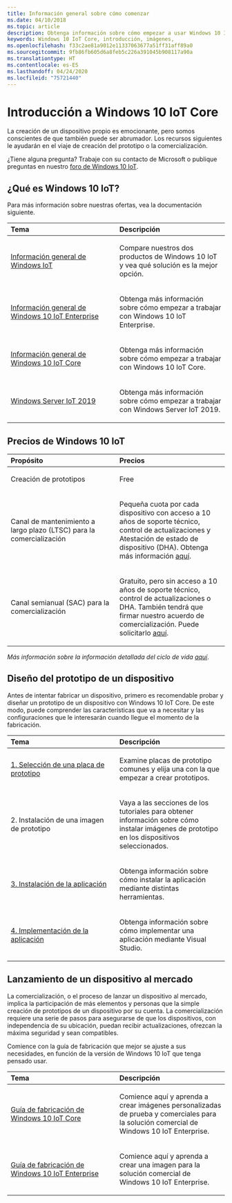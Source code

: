 ```yaml
---
title: Información general sobre cómo comenzar
ms.date: 04/10/2018
ms.topic: article
description: Obtenga información sobre cómo empezar a usar Windows 10 IoT Core.
keywords: Windows 10 IoT Core, introducción, imágenes,
ms.openlocfilehash: f33c2ae81a9012e11337063677a51ff31aff89a0
ms.sourcegitcommit: 9fb86fb605d6a8feb5c226a391045b908117a90a
ms.translationtype: HT
ms.contentlocale: es-ES
ms.lasthandoff: 04/24/2020
ms.locfileid: "75721440"
---
```

# <a name="get-started-with-windows-10-iot-core"></a>Introducción a Windows 10 IoT Core

La creación de un dispositivo propio es emocionante, pero somos conscientes de que también puede ser abrumador. Los recursos siguientes le ayudarán en el viaje de creación del prototipo o la comercialización. 

¿Tiene alguna pregunta? Trabaje con su contacto de Microsoft o publique preguntas en nuestro [foro de Windows 10 IoT](https://social.msdn.microsoft.com/forums/en-US/home?forum=WindowsIoT).

## <a name="what-is-windows-10-iot"></a>¿Qué es Windows 10 IoT?

Para más información sobre nuestras ofertas, vea la documentación siguiente. 

<table>
<colgroup>
<col width="50%" />
<col width="50%" />
</colgroup>
<thead>
<tr class="header">
<th align="left">Tema</th>
<th align="left">Descripción</th>
</tr>
</thead>
<tbody>

<tr class="odd">
<td align="left"><p><a href="windows-iot.md" data-raw-source="[Windows IoT Overview](windows-iot.md)">Información general de Windows IoT</a></p></td>
<td align="left"><p>Compare nuestros dos productos de Windows 10 IoT y vea qué solución es la mejor opción.</p></td>
</tr>

<tr class="odd">
<td align="left"><p><a href="windows-iot-enterprise.md" data-raw-source="[Windows 10 IoT Enterprise Overview](windows-iot-enterprise.md)">Información general de Windows 10 IoT Enterprise</a></p></td>
<td align="left"><p>Obtenga más información sobre cómo empezar a trabajar con Windows 10 IoT Enterprise.</p></td>
</tr>

<tr class="odd">
<td align="left"><p><a href="windows-iot-core.md" data-raw-source="[Windows 10 IoT Core Overview](windows-iot-core.md)">Información general de Windows 10 IoT Core</a></p></td>
<td align="left"><p>Obtenga más información sobre cómo empezar a trabajar con Windows 10 IoT Core.</p></td>
</tr>

<tr class="odd">
  <td align="left"><p><a href="windows-server.md" data-raw-source="[Windows Server IoT 2019](https://docs.microsoft.com/windows/iot-core/windows-server)">Windows Server IoT 2019</a></p></td>
<td align="left"><p>Obtenga más información sobre cómo empezar a trabajar con Windows Server IoT 2019.</p></td>
</tr>

</tbody>
</table>

## <a name="windows-10-iot-pricing"></a>Precios de Windows 10 IoT

<table>
<colgroup>
<col width="50%" />
<col width="50%" />
</colgroup>
<thead>
<tr class="header">
<th align="left">Propósito</th>
<th align="left">Precios</th>
</tr>
</thead>
<tbody>

<tr class="odd">
<td align="left"><p>Creación de prototipos</p></td>
<td align="left"><p>Free</p></td>
</tr>

<tr class="odd">
<td align="left"><p>Canal de mantenimiento a largo plazo (LTSC) para la comercialización</p></td>
<td align="left"><p>Pequeña cuota por cada dispositivo con acceso a 10 años de soporte técnico, control de actualizaciones y Atestación de estado de dispositivo (DHA). Obtenga más información <a href="https://docs.microsoft.com/windows-hardware/manufacture/iot/iotcoreservicesoverview" data-raw-source="[here](https://docs.microsoft.com/windows-hardware/manufacture/iot/iotcoreservicesoverview)">aquí</a>.</p></td>
</tr>

<tr class="odd">
<td align="left"><p>Canal semianual (SAC) para la comercialización</p></td>
<td align="left"><p>Gratuito, pero sin acceso a 10 años de soporte técnico, control de actualizaciones o DHA. También tendrá que firmar nuestro acuerdo de comercialización. Puede solicitarlo <a href="https://www.aka.ms/SAC-agreement">aquí</a>.</p></td>
</tr>

</tbody>
</table>

<i>Más información sobre la información detallada del ciclo de vida [aquí](https://support.microsoft.com/en-us/lifecycle/search?alpha=IoT%20Core)</i>.

## <a name="prototype-a-device"></a>Diseño del prototipo de un dispositivo

Antes de intentar fabricar un dispositivo, primero es recomendable probar y diseñar un prototipo de un dispositivo con Windows 10 IoT Core. De este modo, puede comprender las características que va a necesitar y las configuraciones que le interesarán cuando llegue el momento de la fabricación.

<table>
<colgroup>
<col width="50%" />
<col width="50%" />
</colgroup>
<thead>
<tr class="header">
<th align="left">Tema</th>
<th align="left">Descripción</th>
</tr>
</thead>
<tbody>

<tr class="odd">
<td align="left"><p><a href="https://docs.microsoft.com/windows/iot-core/tutorials/quickstarter/PrototypeBoards"
>1. Selección de una placa de prototipo</a></p></td>
<td align="left"><p>Examine placas de prototipo comunes y elija una con la que empezar a crear prototipos.</p></td>
</tr>

<tr class="odd">
<td align="left"><p>2. Instalación de una imagen de prototipo</p></td>
<td align="left"><p>Vaya a las secciones de los tutoriales para obtener información sobre cómo instalar imágenes de prototipo en los dispositivos seleccionados. </p></td>
</tr>

<tr class="odd">
<td align="left"><p><a href="https://docs.microsoft.com/windows/iot-core/develop-your-app/appinstaller">3. Instalación de la aplicación</a></p></td>
<td align="left"><p>Obtenga información sobre cómo instalar la aplicación mediante distintas herramientas.</p></td>
</tr>

<tr class="odd">
<td align="left"><p><a href="https://docs.microsoft.com/windows/iot-core/develop-your-app/appdeployment">4. Implementación de la aplicación</a></p></td>
<td align="left"><p>Obtenga información sobre cómo implementar una aplicación mediante Visual Studio.</p></td>
</tr>

</tbody>
</table>

## <a name="bring-a-device-to-market"></a>Lanzamiento de un dispositivo al mercado

La comercialización, o el proceso de lanzar un dispositivo al mercado, implica la participación de más elementos y personas que la simple creación de prototipos de un dispositivo por su cuenta. La comercialización requiere una serie de pasos para asegurarse de que los dispositivos, con independencia de su ubicación, puedan recibir actualizaciones, ofrezcan la máxima seguridad y sean compatibles. 

Comience con la guía de fabricación que mejor se ajuste a sus necesidades, en función de la versión de Windows 10 IoT que tenga pensado usar.

<table>
<colgroup>
<col width="50%" />
<col width="50%" />
</colgroup>
<thead>
<tr class="header">
<th align="left">Tema</th>
<th align="left">Descripción</th>
</tr>
</thead>
<tbody>

<tr class="odd">
<td align="left"><p><a href="https://docs.microsoft.com/windows-hardware/manufacture/iot/iot-core-manufacturing-guide"
>Guía de fabricación de Windows 10 IoT Core</a></p></td>
<td align="left"><p>Comience aquí y aprenda a crear imágenes personalizadas de prueba y comerciales para la solución comercial de Windows 10 IoT Enterprise.</p></td>
</tr>

<tr class="odd">
<td align="left"><p><a href="https://docs.microsoft.com/windows-hardware/manufacture/desktop/iot-ent-overview">Guía de fabricación de Windows 10 IoT Enterprise</a></p></td>
<td align="left"><p>Comience aquí y aprenda a crear una imagen para la solución comercial de Windows 10 IoT Enterprise.</p></td>
</tr>

</tbody>
</table>
